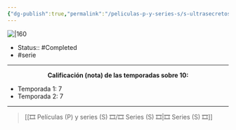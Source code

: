 ```yaml
---
{"dg-publish":true,"permalink":"/peliculas-p-y-series-s/s-ultrasecretos/"}
---
```



![|160](https://m.media-amazon.com/images/M/MV5BZTg5YjE1YzktYjRmZC00Y2VjLThiMDItOTcwODRhMjRjZDQ1XkEyXkFqcGdeQXVyMTEzMTI1Mjk3._V1_SX300.jpg)

- Status:: #Completed 
- #serie 

---

**<center>Calificación (nota) de las temporadas sobre 10:</center>**

- Temporada 1: 7
- Temporada 2: 7

---

> [[🎞️ Películas (P) y series (S) 🎞️/🎞️ Series (S) 🎞️\|🎞️ Series (S) 🎞️]]